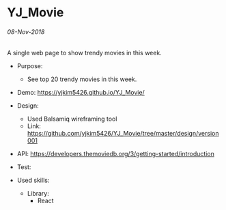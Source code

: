 # YJ_Movie

###### 08-Nov-2018
A single web page to show trendy movies in this week.

* Purpose:
  * See top 20 trendy movies in this week.
  
* Demo: https://yjkim5426.github.io/YJ_Movie/
  
* Design:
  * Used Balsamiq wireframing tool
  * Link: https://github.com/yjkim5426/YJ_Movie/tree/master/design/version001

* API: https://developers.themoviedb.org/3/getting-started/introduction
 
* Test:

* Used skills: 
  * Library:
    * React
